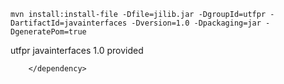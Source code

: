     mvn install:install-file -Dfile=jilib.jar -DgroupId=utfpr -DartifactId=javainterfaces -Dversion=1.0 -Dpackaging=jar -DgeneratePom=true

   
   <dependency>
            <groupId>utfpr</groupId>
            <artifactId>javainterfaces</artifactId>
            <version>1.0</version>
            <scope>provided</scope>
           
        </dependency>
